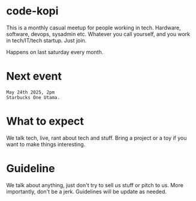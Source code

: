 # code-kopi

This is a monthly casual meetup for people working in tech. Hardware, software, devops, sysadmin etc. Whatever you call yourself, and you work in tech/IT/tech startup. Just join. 

Happens on last saturday every month. 

# Next event

```
May 24th 2025, 2pm
Starbucks One Utama.
```

# What to expect

We talk tech, live, rant about tech and stuff. Bring a project or a toy if you want to make things interesting. 

# Guideline

We talk about anything, just don't try to sell us stuff or pitch to us. 
More importantly, don't be a jerk. 
Guidelines will be update as needed. 
